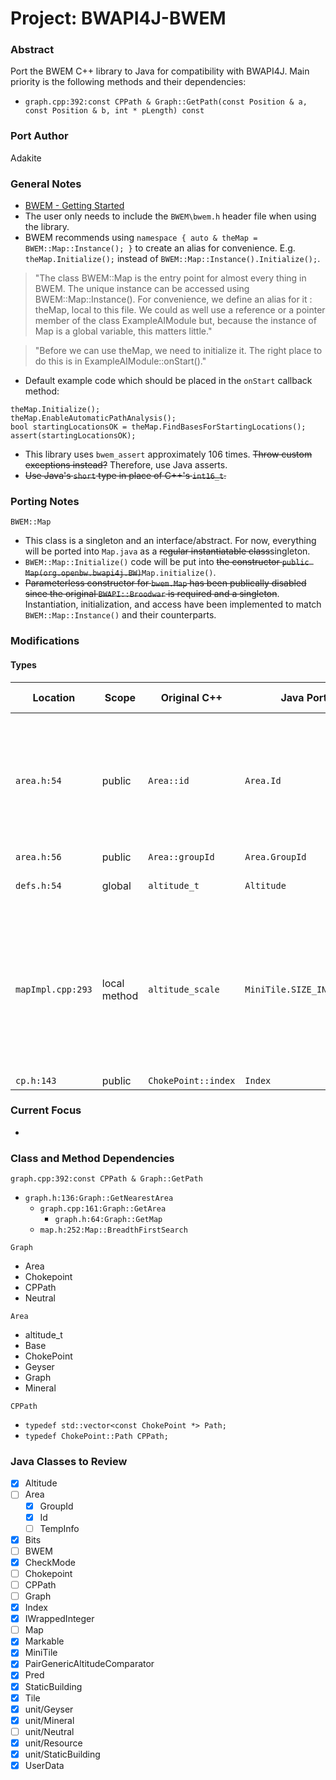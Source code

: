 # Project: BWAPI4J-BWEM

### Abstract

Port the BWEM C++ library to Java for compatibility with BWAPI4J. Main priority is the following methods and their dependencies:
* `graph.cpp:392:const CPPath & Graph::GetPath(const Position & a, const Position & b, int * pLength) const`

### Port Author

Adakite

### General Notes

* [BWEM - Getting Started](http://bwem.sourceforge.net/start.html)
* The user only needs to include the `BWEM\bwem.h` header file when using the library.
* BWEM recommends using `namespace { auto & theMap = BWEM::Map::Instance(); }` to create an alias for convenience. E.g. `theMap.Initialize();` instead of `BWEM::Map::Instance().Initialize();`.
> "The class BWEM::Map is the entry point for almost every thing in BWEM. The unique instance can be accessed using BWEM::Map::Instance(). For convenience, we define an alias for it : theMap, local to this file. We could as well use a reference or a pointer member of the class ExampleAIModule but, because the instance of Map is a global variable, this matters little."

> "Before we can use theMap, we need to initialize it. The right place to do this is in ExampleAIModule::onStart()."
* Default example code which should be placed in the `onStart` callback method:
```
theMap.Initialize();
theMap.EnableAutomaticPathAnalysis();
bool startingLocationsOK = theMap.FindBasesForStartingLocations();
assert(startingLocationsOK);
```
* This library uses `bwem_assert` approximately 106 times. ~~Throw custom exceptions instead?~~ Therefore, use Java asserts.
* ~~Use Java's `short` type in place of C++'s `int16_t`.~~

### Porting Notes

`BWEM::Map`
* This class is a singleton and an interface/abstract. For now, everything will be ported into `Map.java` as a ~~regular instantiatable class~~singleton.
* `BWEM::Map::Initialize()` code will be put into ~~the constructor `public Map(org.openbw.bwapi4j.BW)`~~`Map.initialize()`.
* ~~Parameterless constructor for `bwem.Map` has been publically disabled since the original `BWAPI::Broodwar` is required and a singleton~~. Instantiation, initialization, and access have been implemented to match `BWEM::Map::Instance()` and their counterparts.

### Modifications

#### Types

| Location | Scope | Original C++ | Java Port | C++ Type | Java Type | Description |
|-|-|-|-|-|-|-|
| `area.h:54` | public | `Area::id` | `Area.Id` | `int16_t` | `int` | This appears to be used everwhere in the code in place of `int16_t` instead of a dedicated `Area::id` type. |
| `area.h:56` | public | `Area::groupId` | `Area.GroupId` | `int16_t` | `int` | - |
| `defs.h:54` | global | `altitude_t` | `Altitude` | `int16_t` | `int` | altitude type in pixels |
| `mapImpl.cpp:293` | local method | `altitude_scale` | `MiniTile.SIZE_IN_PIXELS` | `altitude_t` | `int` | "8 provides a pixel definition for altitude_t, since altitudes are computed from miniTiles which are 8x8 pixels" |
| `cp.h:143` | public | `ChokePoint::index` | `Index` | `int` | `int` | - |

### Current Focus

-

### Class and Method Dependencies

`graph.cpp:392:const CPPath & Graph::GetPath`
* `graph.h:136:Graph::GetNearestArea`
  * `graph.cpp:161:Graph::GetArea`
    * `graph.h:64:Graph::GetMap`
  * `map.h:252:Map::BreadthFirstSearch`

`Graph`
* Area
* Chokepoint
* CPPath
* Neutral

`Area`
* altitude_t
* Base
* ChokePoint
* Geyser
* Graph
* Mineral

`CPPath`
* `typedef std::vector<const ChokePoint *> Path;`
* `typedef ChokePoint::Path CPPath;`

### Java Classes to Review
* [x] Altitude
* [ ] Area
  * [x] GroupId
  * [x] Id
  * [ ] TempInfo
* [x] Bits
* [ ] BWEM
* [x] CheckMode
* [ ] Chokepoint
* [ ] CPPath
* [ ] Graph
* [x] Index
* [x] IWrappedInteger
* [ ] Map
* [x] Markable
* [x] MiniTile
* [x] PairGenericAltitudeComparator
* [x] Pred
* [x] StaticBuilding
* [x] Tile
* [x] unit/Geyser
* [x] unit/Mineral
* [ ] unit/Neutral
* [x] unit/Resource
* [x] unit/StaticBuilding
* [x] UserData
